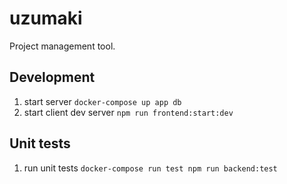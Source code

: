 # uzumaki

 Project management tool.

 ## Development

 1. start server `docker-compose up app db`
 2. start client dev server `npm run frontend:start:dev`

 ## Unit tests

 1. run unit tests `docker-compose run test npm run backend:test`
